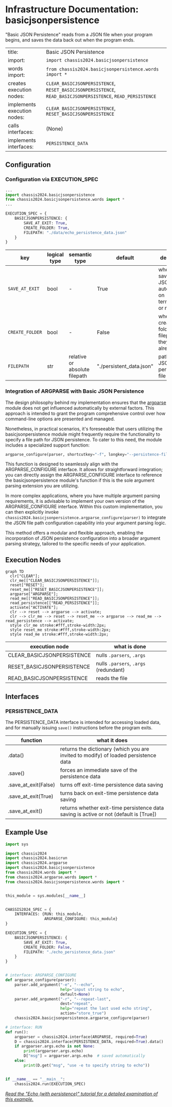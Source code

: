 
# Infrastructure Documentation: basicjsonpersistence

"Basic JSON Persistence" reads from a JSON file when your program begins, and saves the data back out when the program ends.


| | |
| :----- | :------------------------------------------ |
| title: | Basic JSON Persistence |
| import: | ```import chassis2024.basicjsonpersistence``` |
| words import: | ```from chassis2024.basicjsonpersistence.words import *``` |
| creates execution nodes: | ```CLEAR_BASICJSONPERSISTENCE```, ```RESET_BASICJSONPERSISTENCE```, ```READ_BASICJSONPERSISTENCE```, ```READ_PERSISTENCE``` |
| implements execution nodes: | ```CLEAR_BASICJSONPERSISTENCE```, ```RESET_BASICJSONPERSISTENCE``` |
| calls interfaces: | (None) |
| implements interfaces: | ```PERSISTENCE_DATA``` |


## Configuration

### Configuration via EXECUTION_SPEC

``` py
...
import chassis2024.basicjsonpersistence
from chassis2024.basicjsonpersistence.words import *
...

EXECUTION_SPEC = {
    BASICJSONPERSISTENCE: {
        SAVE_AT_EXIT: True,
        CREATE_FOLDER: True,
        FILEPATH: "./data/echo_persistence_data.json"
    }
}
```

| key | logical type | semantic type | default | description |
| --- | ------------ | ------------- | ------- | ----------- |
| ```SAVE_AT_EXIT``` | bool | - | True | whether to save the JSON file automatically on termination, or not |
| ```CREATE_FOLDER``` | bool | - | False | whether to create folders in the filepath, if they did not already exist |
| ```FILEPATH``` | str | relative or absolute filepath | "./persistent_data.json" | path to the JSON persistence file |


### Integration of ARGPARSE with Basic JSON Persistence

The design philosophy behind my implementation ensures that the [argparse](infra_argparse.md) module does not get influenced automatically by external factors. This approach is intended to grant the program comprehensive control over how command-line options are presented and managed.

Nonetheless, in practical scenarios, it's foreseeable that users utilizing the basicjsonpersistence module might frequently require the functionality to specify a file path for JSON persistence. To cater to this need, the module includes a specialized support function:

``` py
argparse_configure(parser, shortcutkey="-f", longkey="--persistence-filepath")
```

This function is designed to seamlessly align with the ARGPARSE_CONFIGURE interface. It allows for straightforward integration; you can directly assign the ARGPARSE_CONFIGURE interface to reference the basicjsonpersistence module's function if this is the sole argument parsing extension you are utilizing.

In more complex applications, where you have multiple argument parsing requirements, it is advisable to implement your own version of the ARGPARSE_CONFIGURE interface. Within this custom implementation, you can then explicitly invoke ```chassis2024.basicjsonpersistence.argparse_configure(parser)``` to integrate the JSON file path configuration capability into your argument parsing logic.

This method offers a modular and flexible approach, enabling the incorporation of JSON persistence configuration into a broader argument parsing strategy, tailored to the specific needs of your application.


## Execution Nodes

``` mermaid
graph TD
  clr["CLEAR"];
  clr_me[["CLEAR_BASICJSONPERSISTENCE"]];
  reset["RESET"];
  reset_me[["RESET_BASICJSONPERSISTENCE"]];
  argparse["ARGPARSE"];
  read_me[["READ_BASICJSONPERSISTENCE"]];
  read_persistence[["READ_PERSISTENCE"]];
  activate["ACTIVATE"];
  clr --> reset --> argparse --> activate;
  clr --> clr_me --> reset --> reset_me --> argparse --> read_me --> read_persistence --> activate;
  style clr_me stroke:#fff,stroke-width:2px;
  style reset_me stroke:#fff,stroke-width:2px;
  style read_me stroke:#fff,stroke-width:2px;
```

| execution node | what is done |
| -------------- | ------------ |
| CLEAR_BASICJSONPERSISTENCE | nulls ```.parsers```, ```.args``` |
| RESET_BASICJSONPERSISTENCE | nulls ```.parsers```, ```.args``` (redundant) |
| READ_BASICJSONPERSISTENCE | reads the file |


## Interfaces

### PERSISTENCE_DATA

The PERSISTENCE_DATA interface is intended for accessing loaded data, and for manually issuing ```save()``` instructions before the program exits.

| function | what it does |
| -------- | ------------ |
| .data() | returns the dictionary (which you are invited to modify) of loaded persistence data |
| .save() | forces an immediate save of the persistence data |
| .save_at_exit(False) | turns off exit-time persistence data saving |
| .save_at_exit(True) | turns back on exit-time persistence data saving |
| .save_at_exit() | returns whether exit-time persistence data saving is active or not (default is [True]) |


## Example Use

``` py hl_lines="6 9 21-25 38 43"
import sys

import chassis2024
import chassis2024.basicrun
import chassis2024.argparse
import chassis2024.basicjsonpersistence
from chassis2024.words import *
from chassis2024.argparse.words import *
from chassis2024.basicjsonpersistence.words import *


this_module = sys.modules[__name__]


CHASSIS2024_SPEC = {
    INTERFACES: {RUN: this_module,
                 ARGPARSE_CONFIGURE: this_module}
}

EXECUTION_SPEC = {
    BASICJSONPERSISTENCE: {
        SAVE_AT_EXIT: True,
        CREATE_FOLDER: False,
        FILEPATH: "./echo_persistence_data.json"
    }
}


# interface: ARGPARSE_CONFIGURE
def argparse_configure(parser):
    parser.add_argument("-e", "--echo",
                        help="input string to echo",
                        default=None)
    parser.add_argument("-r", "--repeat-last",
                        dest="repeat",
                        help="repeat the last used echo string",
                        action="store_true")
    chassis2024.basicjsonpersistence.argparse_configure(parser)

# interface: RUN
def run():
    argparser = chassis2024.interface(ARGPARSE, required=True)
    D = chassis2024.interface(PERSISTENCE_DATA, required=True).data()
    if argparser.args.echo is not None:
        print(argparser.args.echo)
        D["msg"] = argparser.args.echo  # saved automatically
    else:
        print(D.get("msg", "use -e to specify string to echo"))


if __name__ == "__main__":
    chassis2024.run(EXECUTION_SPEC)
```

_[Read the "Echo (with persistence)" tutorial for a detailed examination of this example.](ex_30_echo2.md)_

